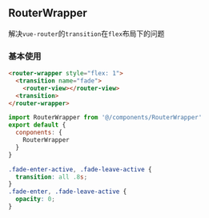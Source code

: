 ## RouterWrapper
解决`vue-router`的`transition`在`flex`布局下的问题

### 基本使用
```html
<router-wrapper style="flex: 1">
  <transition name="fade">
    <router-view></router-view>
  <transition>
</router-wrapper>
```

```js
import RouterWrapper from '@/components/RouterWrapper'
export default {
  conponents: {
    RouterWrapper
  }
}
```
```css
.fade-enter-active, .fade-leave-active {
  transition: all .8s;
}
.fade-enter, .fade-leave-active {
  opacity: 0;
}
```